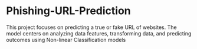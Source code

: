 # Phishing-URL-Prediction
This project focuses on predicting a true or fake URL of websites. The model centers on analyzing data features, transforming data, and predicting outcomes using Non-linear Classification models
